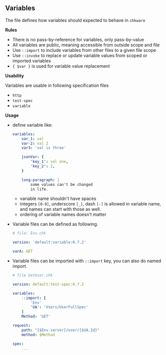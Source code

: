 ## Variables

The file defines how variables should expected to behave in `chkware`

**Rules**

- There is no pass-by-reference for variables, only pass-by-value
- All variables are public, meaning accessible from outside scope and file
- Use `::import` to include variables from other files to a given file scope
- Use `::invoke` to replace or update variable values from scoped or imported variables
- `{ $var }` is used for variable value replacement

**Usability**

Variables are usable in following specification files

- `http`
- `test-spec`
- `variable`

**Usage**

- define variable like:
    ```yaml
    variables:
        var_1: val
        var-2: val 2
        var3: 'val is three'

        jsonVar: {
            'key_1': val one,
            'key_2': 2,
        }

        long-paragraph: |
            some values can't be changed
            in life.
    ```

    - variable name shouldn't have spaces
    - integers `[0-9]`, underscore `[_]`, dash `[-]` is allowed in variable name, and names can start with those as well.
    - ordering of variable names doesn't matter

- Variable files can be defined as following.
    ```yaml
    # file: Env.chk

    version: 'default:variable:0.7.2'

    varA: GET
    ```

- Variable files can be imported with `::import` key, you can also do named import.
    ```yaml
    # file GetUser.chk

    version: default:test-spec:0.7.2

    variables:
        ::import: [
            'Env'
            'UA': 'Users/UserFullSpec'
        ]
        Method: 'GET'

    request:
        path: "{$Env.server}/user/{$UA.Id}"
        method: $Method

    spec:
        ...
    ```
